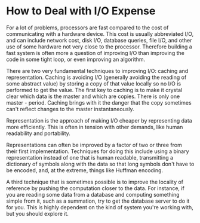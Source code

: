 # How to Deal with I/O Expense

For a lot of problems, processors are fast compared to the cost of communicating with a hardware device. This cost is usually abbreviated I/O, and can include network cost, disk I/O, database queries, file I/O, and other use of some hardware not very close to the processor. Therefore building a fast system is often more a question of improving I/O than improving the code in some tight loop, or even improving an algorithm.

There are two very fundamental techniques to improving I/O: caching and representation. Caching is avoiding I/O (generally avoiding the reading of some abstract value) by storing a copy of that value locally so no I/O is performed to get the value. The first key to caching is to make it crystal clear which data is the master and which are copies. There is only one master - period. Caching brings with it the danger that the copy sometimes can't reflect changes to the master instantaneously.

Representation is the approach of making I/O cheaper by representing data more efficiently. This is often in tension with other demands, like human readability and portability.

Representations can often be improved by a factor of two or three from their first implementation. Techniques for doing this include using a binary representation instead of one that is human readable, transmitting a dictionary of symbols along with the data so that long symbols don't have to be encoded, and, at the extreme, things like Huffman encoding.

A third technique that is sometimes possible is to improve the locality of reference by pushing the computation closer to the data. For instance, if you are reading some data from a database and computing something simple from it, such as a summation, try to get the database server to do it for you. This is highly dependent on the kind of system you're working with, but you should explore it.
